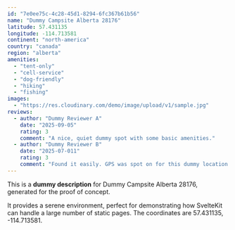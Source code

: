 ```yaml
---
id: "7e0ee75c-4c28-45d1-8294-6fc367b61b56"
name: "Dummy Campsite Alberta 28176"
latitude: 57.431135
longitude: -114.713581
continent: "north-america"
country: "canada"
region: "alberta"
amenities:
  - "tent-only"
  - "cell-service"
  - "dog-friendly"
  - "hiking"
  - "fishing"
images:
  - "https://res.cloudinary.com/demo/image/upload/v1/sample.jpg"
reviews:
  - author: "Dummy Reviewer A"
    date: "2025-09-05"
    rating: 3
    comment: "A nice, quiet dummy spot with some basic amenities."
  - author: "Dummy Reviewer B"
    date: "2025-07-011"
    rating: 3
    comment: "Found it easily. GPS was spot on for this dummy location."
---
```


This is a **dummy description** for Dummy Campsite Alberta 28176, generated for the proof of concept.

It provides a serene environment, perfect for demonstrating how SvelteKit can handle a large number of static pages. The coordinates are 57.431135, -114.713581.
